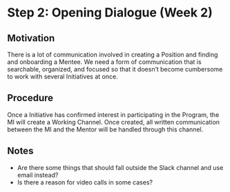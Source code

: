 # Step 2: Opening Dialogue (Week 2)

## Motivation
There is a lot of communication involved in creating a Position and finding and onboarding a Mentee. We need a form of communication that is searchable, organized, and focused so that it doesn’t become cumbersome to work with several Initiatives at once.

## Procedure
Once a Initiative has confirmed interest in participating in the Program, the MI will create a Working Channel. Once created, all written communication between the MI and the Mentor will be handled through this channel.

## Notes
* Are there some things that should fall outside the Slack channel and use email instead?
* Is there a reason for video calls in some cases?
